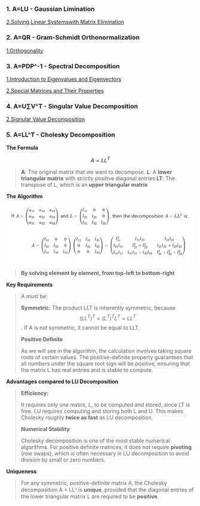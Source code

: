 ### 1. A=LU - Gaussian Limination

[2.Solving Linear Systemswith Matrix Elimination](2.Solving%20Linear%20Systemswith%20Matrix%20Elimination.md)
### 2. A=QR - Gram-Schmidt Orthonormalization

[1.Orthogonality](1.Orthogonality.md)
### 3. A=PDP^-1 - Spectral Decomposition

[1.Introduction to Eigenvalues and Eigenvectors](1.Introduction%20to%20Eigenvalues%20and%20Eigenvectors.md)

[2.Special Matrices and Their Properties](2.Special%20Matrices%20and%20Their%20Properties.md)

### 4. A=U∑V^T  - Singular Value Decomposition

[2.Signular Value Decomposition](2.Signular%20Value%20Decomposition.md)

### 5. A=LL^T - Cholesky Decomposition

**The Formula**

$$A=LL^{T}$$
>**A**: The original matrix that we want to decompose.
>**L**: A **lower triangular matrix** with strictly positive diagonal entries
>**LT**: The transpose of L, which is an **upper triangular matrix**

**The Algorithm**

![](./images/EquationOfCholesky.png)

>**By solving element by element, from top-left to bottom-right**

**Key Requirements**

>A must be:
>
>**Symmetric:** The product LLT is inherently symmetric, because $$(LL^{T})^{T}=(L^{T})^{T}L^{T}=LL^{T}$$
. If A is not symmetric, it cannot be equal to LLT.
>
>**Positive Definite**
>
>As we will see in the algorithm, the calculation involves taking square roots of certain values. The positive-definite property guarantees that all numbers under the square root sign will be positive, ensuring that the matrix L has real entries and is stable to compute.

**Advantages compared to LU Decomposition**

>**Efficiency:**
>
>It requires only one matrix, L, to be computed and stored, since LT is free. LU requires computing and storing both L and U. This makes Cholesky roughly **twice as fast** as LU decomposition.
>
>**Numerical Stability**
>
>Cholesky decomposition is one of the most stable numerical algorithms. For positive definite matrices, it does not require **pivoting** (row swaps), which is often necessary in LU decomposition to avoid division by small or zero numbers.

**Uniqueness**

>For any symmetric, positive-definite matrix A, the Cholesky decomposition A = LLᵀ is **unique**, provided that the diagonal entries of the lower triangular matrix L are required to be **positive**.
